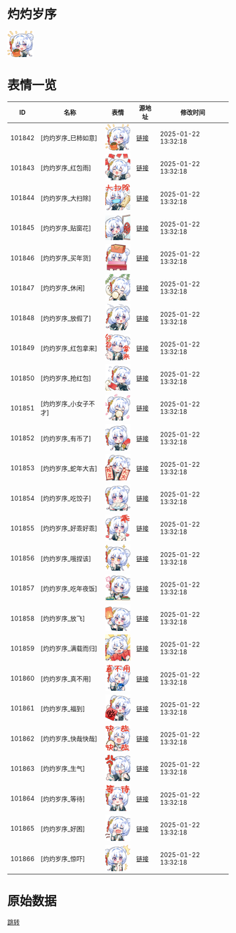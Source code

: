 # 灼灼岁序

<img src="./cover.png" height="60" alt="cover" />

# 表情一览

|ID|名称|表情|源地址|修改时间|
|----|----|----|----|----|
|101842|[灼灼岁序_巳柿如意]|<img src="./pic/101842_%5B灼灼岁序_巳柿如意%5D.png" height="60" alt="巳柿如意"/>|[链接](https://i0.hdslb.com/bfs/emote/203923d975234c369a602e1e904e9056d6bb640c.png)|2025-01-22 13:32:18|
|101843|[灼灼岁序_红包雨]|<img src="./pic/101843_%5B灼灼岁序_红包雨%5D.png" height="60" alt="红包雨"/>|[链接](https://i0.hdslb.com/bfs/emote/95f20acd7fb4972571ccf686a3b47973097b54e9.png)|2025-01-22 13:32:18|
|101844|[灼灼岁序_大扫除]|<img src="./pic/101844_%5B灼灼岁序_大扫除%5D.png" height="60" alt="大扫除"/>|[链接](https://i0.hdslb.com/bfs/emote/951f7d6cccce044c84cad472737cb5c3cbc12f3d.png)|2025-01-22 13:32:18|
|101845|[灼灼岁序_贴窗花]|<img src="./pic/101845_%5B灼灼岁序_贴窗花%5D.png" height="60" alt="贴窗花"/>|[链接](https://i0.hdslb.com/bfs/emote/610cb18032bf91e89363ebf33c8db958f763192b.png)|2025-01-22 13:32:18|
|101846|[灼灼岁序_买年货]|<img src="./pic/101846_%5B灼灼岁序_买年货%5D.png" height="60" alt="买年货"/>|[链接](https://i0.hdslb.com/bfs/emote/4963bd7e0a167d60237adb52a46748c6969d351d.png)|2025-01-22 13:32:18|
|101847|[灼灼岁序_休闲]|<img src="./pic/101847_%5B灼灼岁序_休闲%5D.png" height="60" alt="休闲"/>|[链接](https://i0.hdslb.com/bfs/emote/8523b51fac58f844536a73167bfc9c19c3e45ed6.png)|2025-01-22 13:32:18|
|101848|[灼灼岁序_放假了]|<img src="./pic/101848_%5B灼灼岁序_放假了%5D.png" height="60" alt="放假了"/>|[链接](https://i0.hdslb.com/bfs/emote/ee4e7991d2e83c0c6d8ed7f62b20df5d825dff7e.png)|2025-01-22 13:32:18|
|101849|[灼灼岁序_红包拿来]|<img src="./pic/101849_%5B灼灼岁序_红包拿来%5D.png" height="60" alt="红包拿来"/>|[链接](https://i0.hdslb.com/bfs/emote/3c2493cb83b3781e0dffc46840e48f6355e2057f.png)|2025-01-22 13:32:18|
|101850|[灼灼岁序_抢红包]|<img src="./pic/101850_%5B灼灼岁序_抢红包%5D.png" height="60" alt="抢红包"/>|[链接](https://i0.hdslb.com/bfs/emote/a2a48ce0812de4d1a85c581b555d2311bcc96029.png)|2025-01-22 13:32:18|
|101851|[灼灼岁序_小女子不才]|<img src="./pic/101851_%5B灼灼岁序_小女子不才%5D.png" height="60" alt="小女子不才"/>|[链接](https://i0.hdslb.com/bfs/emote/086b44d43c7d2be8d4e33269b088c41fe90c5f20.png)|2025-01-22 13:32:18|
|101852|[灼灼岁序_有币了]|<img src="./pic/101852_%5B灼灼岁序_有币了%5D.png" height="60" alt="有币了"/>|[链接](https://i0.hdslb.com/bfs/emote/937c22a452f23555aace3b326388d5b804ab9522.png)|2025-01-22 13:32:18|
|101853|[灼灼岁序_蛇年大吉]|<img src="./pic/101853_%5B灼灼岁序_蛇年大吉%5D.png" height="60" alt="蛇年大吉"/>|[链接](https://i0.hdslb.com/bfs/emote/2ecdf62ef407f34974d6982f6ffae8e0df569e5a.png)|2025-01-22 13:32:18|
|101854|[灼灼岁序_吃饺子]|<img src="./pic/101854_%5B灼灼岁序_吃饺子%5D.png" height="60" alt="吃饺子"/>|[链接](https://i0.hdslb.com/bfs/emote/23be68d4eef7e68f2ee813da086154e2b320d782.png)|2025-01-22 13:32:18|
|101855|[灼灼岁序_好乖好乖]|<img src="./pic/101855_%5B灼灼岁序_好乖好乖%5D.png" height="60" alt="好乖好乖"/>|[链接](https://i0.hdslb.com/bfs/emote/cd5284170ca80ee52879b03976f7e0743a6fe35d.png)|2025-01-22 13:32:18|
|101856|[灼灼岁序_哦捏该]|<img src="./pic/101856_%5B灼灼岁序_哦捏该%5D.png" height="60" alt="哦捏该"/>|[链接](https://i0.hdslb.com/bfs/emote/5343709fee6e209a55b563b528e79e9c925184e1.png)|2025-01-22 13:32:18|
|101857|[灼灼岁序_吃年夜饭]|<img src="./pic/101857_%5B灼灼岁序_吃年夜饭%5D.png" height="60" alt="吃年夜饭"/>|[链接](https://i0.hdslb.com/bfs/emote/77976d1999096a253b011b1aef1e788db83662ed.png)|2025-01-22 13:32:18|
|101858|[灼灼岁序_放飞]|<img src="./pic/101858_%5B灼灼岁序_放飞%5D.png" height="60" alt="放飞"/>|[链接](https://i0.hdslb.com/bfs/emote/dd48e80fadf58f51142017b9ea858b6df3daa410.png)|2025-01-22 13:32:18|
|101859|[灼灼岁序_满载而归]|<img src="./pic/101859_%5B灼灼岁序_满载而归%5D.png" height="60" alt="满载而归"/>|[链接](https://i0.hdslb.com/bfs/emote/22d77e7c4369e8442179d0429adbd595b86eddeb.png)|2025-01-22 13:32:18|
|101860|[灼灼岁序_真不用]|<img src="./pic/101860_%5B灼灼岁序_真不用%5D.png" height="60" alt="真不用"/>|[链接](https://i0.hdslb.com/bfs/emote/b4c9ec61b4499a02d1128d4087560f67280673c4.png)|2025-01-22 13:32:18|
|101861|[灼灼岁序_福到]|<img src="./pic/101861_%5B灼灼岁序_福到%5D.png" height="60" alt="福到"/>|[链接](https://i0.hdslb.com/bfs/emote/7392bad3b82b6f849665a022e55fbc094d316da7.png)|2025-01-22 13:32:18|
|101862|[灼灼岁序_快哉快哉]|<img src="./pic/101862_%5B灼灼岁序_快哉快哉%5D.png" height="60" alt="快哉快哉"/>|[链接](https://i0.hdslb.com/bfs/emote/5cc742228075e3278fab74346be269e041ec9f10.png)|2025-01-22 13:32:18|
|101863|[灼灼岁序_生气]|<img src="./pic/101863_%5B灼灼岁序_生气%5D.png" height="60" alt="生气"/>|[链接](https://i0.hdslb.com/bfs/emote/cdafdd729adf4e1e939dcfc3389a8ce221397dd0.png)|2025-01-22 13:32:18|
|101864|[灼灼岁序_等待]|<img src="./pic/101864_%5B灼灼岁序_等待%5D.png" height="60" alt="等待"/>|[链接](https://i0.hdslb.com/bfs/emote/be39189c976ee09278028fa7205721e335cdaeb7.png)|2025-01-22 13:32:18|
|101865|[灼灼岁序_好困]|<img src="./pic/101865_%5B灼灼岁序_好困%5D.png" height="60" alt="好困"/>|[链接](https://i0.hdslb.com/bfs/emote/9966c40b241e0f6c487eb4bb46c7aa26e7dcb46a.png)|2025-01-22 13:32:18|
|101866|[灼灼岁序_惊吓]|<img src="./pic/101866_%5B灼灼岁序_惊吓%5D.png" height="60" alt="惊吓"/>|[链接](https://i0.hdslb.com/bfs/emote/72be81bf5b2065000a5e413389abe574570b0538.png)|2025-01-22 13:32:18|

# 原始数据

[跳转](./raw.json)

